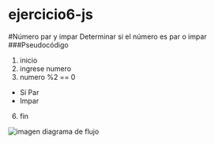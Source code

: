 # ejercicio6-js
#Número par y impar
Determinar si el número es par o impar
###Pseudocódigo
1. inicio 
2. ingrese numero
3. numero %2 == 0
  * Sí Par
  * Impar
6. fin

![imagen diagrama de flujo](http://1.1m.yt/WnvWv0p.jpg)
